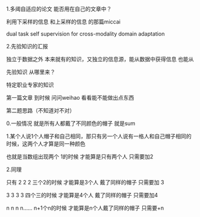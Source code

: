 1.多阈自适应的论文 能否用在自己的文章中？

利用下采样的信息 和上采样的信息 的那篇miccai

dual task self supervision  for cross-modality domain adaptation



2.先验知识的汇报

独立于数据之外 本来就有的知识，又独立的信息源，能从数据中获得信息 也能从

先验知识 从哪里来？

特定职业专家的知识

第一篇文章 到时候 问问weihao 看看能不能做出点东西





第二题思路（不知道对不对）

0.一般情况 就是所有人都戴了不同颜色的帽子 就是sum

1.某个人说1个人帽子和自己相同，那只有另一个人说有一格人和自己帽子相同的时候，这两个人才算是同一种颜色

也就是当数组出现两个 1的时候 才能算是只有两个人 只需要加2

2.同理

只有 2 2 2 三个2的时候 才能算是3个人 戴了同样的帽子 只需要加 3

3 3 3 3 四个三的时候 才能算是4个人 戴了同样的帽子 只需要加4

  n n n n…… n+1个n的时候 才能算是n个人戴了同样的帽子  只需要+n